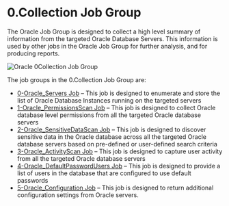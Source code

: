 # 0.Collection Job Group

The Oracle Job Group is designed to collect a high level summary of information from the targeted
Oracle Database Servers. This information is used by other jobs in the Oracle Job Group for further
analysis, and for producing reports.

![Oracle 0Collection Job Group](/img/product_docs/accessanalyzer/solutions/databases/oracle/collection/0collection.webp)

The job groups in the 0.Collection Job Group are:

- [0-Oracle_Servers Job](/docs/accessanalyzer/12.0/solutions/databases/oracle/collection/0-oracle_servers.md) – This job is designed to enumerate and store the list
  of Oracle Database Instances running on the targeted servers
- [1-Oracle_PermissionsScan Job](/docs/accessanalyzer/12.0/solutions/databases/oracle/collection/1-oracle_permissionsscan.md) – This job is designed to collect
  Oracle database level permissions from all the targeted Oracle database servers
- [2-Oracle_SensitiveDataScan Job](/docs/accessanalyzer/12.0/solutions/databases/oracle/collection/2-oracle_sensitivedatascan.md) – This job is designed to discover
  sensitive data in the Oracle database across all the targeted Oracle database servers based on
  pre-defined or user-defined search criteria
- [3-Oracle_ActivityScan Job](/docs/accessanalyzer/12.0/solutions/databases/oracle/collection/3-oracle_activityscan.md) – This job is designed to capture user
  activity from all the targeted Oracle database servers
- [4-Oracle_DefaultPasswordUsers Job](/docs/accessanalyzer/12.0/solutions/databases/oracle/collection/4-oracle_defaultpasswordusers.md) – This job is designed to
  provide a list of users in the database that are configured to use default passwords
- [5-Oracle_Configuration Job](/docs/accessanalyzer/12.0/solutions/databases/oracle/collection/5-oracle_configuration.md) – This job is designed to return
  additional configuration settings from Oracle servers.
